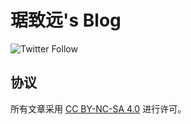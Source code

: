 # 琚致远's Blog
![Twitter Follow](https://img.shields.io/twitter/follow/jjzhiyuan?style=social)

## 协议
所有文章采用 [CC BY-NC-SA 4.0](https://creativecommons.org/licenses/by-nc-sa/4.0/) 进行许可。
